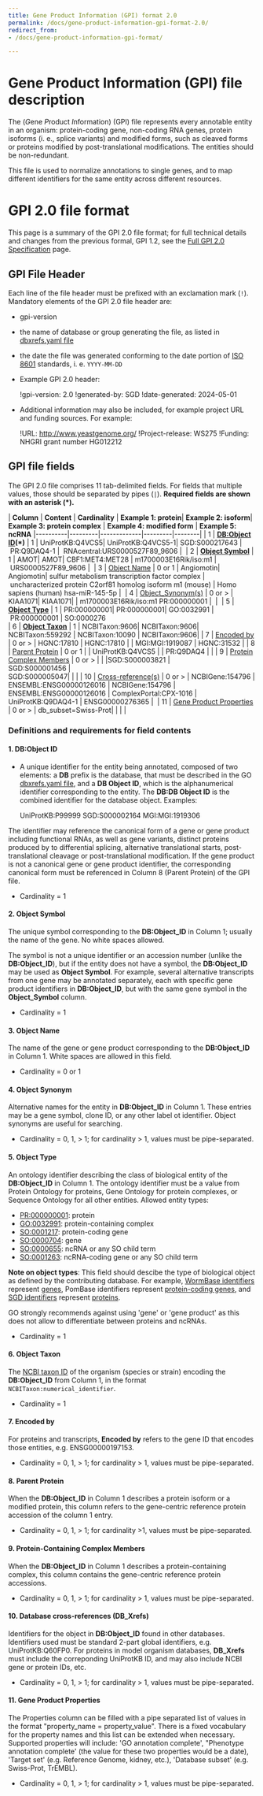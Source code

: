 ```yaml
---
title: Gene Product Information (GPI) format 2.0
permalink: /docs/gene-product-information-gpi-format-2.0/
redirect_from:
- /docs/gene-product-information-gpi-format/

---
```

# Gene Product Information (GPI) file description
The (*G*ene *P*roduct *I*nformation) (GPI) file represents every annotable entity in an organism: protein-coding gene, non-coding RNA genes, protein isoforms (i. e., splice variants) and modified forms, such as cleaved forms or proteins modified by post-translational modifications. The entities should be non-redundant. 

This file is used to normalize annotations to single genes, and to map different identifiers for the same entity across different resources. 

# GPI 2.0 file format

This page is a summary of the GPI 2.0 file format; for full technical details and changes from the previous formal, GPI 1.2, see the [Full GPI 2.0 Specification](https://github.com/geneontology/go-annotation/blob/master/specs/gpad-gpi-2-0.md) page. 
  
## GPI File Header
Each line of the file header must be prefixed with an exclamation mark (`!`). 
Mandatory elements of the GPI 2.0 file header are: 
- gpi-version
- the name of database or group generating the file, as listed in [dbxrefs.yaml file](https://github.com/geneontology/go-site/blob/master/metadata/db-xrefs.yaml)
- the date the file was generated conforming to the date portion of [ISO 8601](https://www.iso.org/iso-8601-date-and-time-format.html) standards, i. e. `YYYY-MM-DD`
- Example GPI 2.0 header:

  !gpi-version: 2.0
  !generated-by: SGD
  !date-generated: 2024-05-01
    
- Additional information may also be included, for example project URL and funding sources. For example:
  
    !URL: http://www.yeastgenome.org/
    !Project-release: WS275
    !Funding: NHGRI grant number HG012212

## GPI file fields

The GPI 2.0 file comprises 11 tab-delimited fields. For fields that multiple values, those should be separated by pipes (`|`).
**Required fields are shown with an asterisk (*).**

| **Column** | **Content** | **Cardinality** | **Example 1: protein**| **Example 2: isoform**| **Example 3: protein complex** | **Example 4: modified form**  | **Example 5: ncRNA**
|----------|---------|-------------|---------|--------|
| 1 | **[DB:Object ID](#1-dbdb-object-id "Definition and requirements for DB:DB_Object_ID (column 1)")(*)** |	1 |	UniProtKB:Q4VCS5| 	UniProtKB:Q4VCS5-1|  SGD:S000217643 | PR:Q9DAQ4-1 |  RNAcentral:URS0000527F89_9606 | 
| 2 | **[Object Symbol](#2-db-object-symbol "Definition and requirements for DB Object Symbol (column 2)")** |	1 |	AMOT| AMOT|  CBF1:MET4:MET28 | m1700003E16Rik/iso:m1 | URS0000527F89_9606 | 
| 3 | [Object Name](#3-db-object-name "Definition and requirements for DB Object Name (column 3)") |	0 or 1 | Angiomotin| Angiomotin| sulfur metabolism transcription factor complex | uncharacterized protein C2orf81 homolog isoform m1 (mouse) | Homo sapiens (human) hsa-miR-145-5p | 
| 4 | [Object_Synonym(s)](#4-db-object-synonym "Definition and requirements for DB Object Synonym(s) (column 4)") |	0 or > |	KIAA1071| KIAA1071| | m1700003E16Rik/iso:m1	PR:000000001 |  | 
| 5 | **[Object Type](#5-db-object-type "Definition and requirements for DB Object Type (column 5)")** |	1 |	PR:000000001| PR:000000001| GO:0032991 | PR:000000001 | SO:0000276	
| 6 | **[Object Taxon](#6-db-object-taxon "Definition and requirements for DB Object Taxon (column 6)")** | 1 |	NCBITaxon:9606| NCBITaxon:9606|  NCBITaxon:559292 | NCBITaxon:10090	| NCBITaxon:9606| 
| 7 | [Encoded by](#7-encoded-by "Definition and requirements for Encoded by (column 7)") | 0 or > | HGNC:17810 | HGNC:17810 | | MGI:MGI:1919087 | HGNC:31532 |
| 8 | [Parent Protein](#8-parent-protein "Definition and requirements for Parent Protein (column 8)") |		0 or 1 |	| UniProtKB:Q4VCS5 | | PR:Q9DAQ4 | |
| 9 | [Protein Complex Members](#9-protein-containing-complex-members "Definition and requirements for Protein Containing Complex Members (column 9)") | 0 or > | | |SGD:S000003821 \|<br/>SGD:S000001456 \|<br/>SGD:S000005047| | |
| 10 | [Cross-reference(s)](#10-db-xrefs "Definition and requirements for DB_Xref(s) (column 10)") | 0 or > | NCBIGene:154796 \|<br/>ENSEMBL:ENSG00000126016 | NCBIGene:154796 \|<br/>ENSEMBL:ENSG00000126016 | ComplexPortal:CPX-1016 | UniProtKB:Q9DAQ4-1 | ENSG00000276365 | 
| 11 | [Gene Product Properties](#11-gene-product-properties "Definition and requirements for Gene Product Properties (column 11)") | 0 or > |	db_subset=Swiss-Prot| | | | 

### Definitions and requirements for field contents

#### 1. DB:Object ID
* A unique identifier for the entity being annotated, composed of two elements: a **DB** prefix is the database, that must be described in the GO [dbxrefs.yaml file](https://github.com/geneontology/go-site/blob/master/metadata/db-xrefs.yaml), and a **DB Object ID**, which is the alphanumerical identifier corresponding to the entity. The **DB:DB Object ID** is the combined identifier for the database object. Examples:

    UniProtKB:P99999
    SGD:S000002164
    MGI:MGI:1919306

The identifier may reference the canonical form of a gene or gene product including functional RNAs, as well as gene variants, distinct proteins produced by to differential splicing, alternative translational starts, post-translational cleavage or post-translational modification. If the gene product is not a canonical gene or gene product identifier, the corresponding canonical form must be referenced in Column 8 (Parent Protein) of the GPI file. 

* Cardinality = 1

#### 2. Object Symbol
The unique symbol corresponding to the **DB:Object_ID** in Column 1; usually the name of the gene. No white spaces allowed.

The symbol is not a unique identifier or an accession number (unlike the **DB:Object_ID**), but if the entity does not have a symbol, the **DB:Object_ID** may be used as **Object Symbol**. For example, several alternative transcripts from one gene may be annotated separately, each with specific gene product identifiers in **DB:Object_ID**, but with the same gene symbol in the **Object_Symbol** column. 

* Cardinality = 1

#### 3. Object Name
The name of the gene or gene product corresponding to the **DB:Object_ID** in Column 1. White spaces are allowed in this field. 

* Cardinality = 0 or 1

#### 4. Object Synonym
Alternative names for the entity in **DB:Object_ID** in Column 1. These entries may be a gene symbol, clone ID, or any other label ot identifier. Object synonyms are useful for searching. 

* Cardinality = 0, 1, > 1; for cardinality > 1, values must be pipe-separated. 

#### 5. Object Type
An ontology identifier describing the class of biological entity of the **DB:Object_ID** in Column 1. The ontology identifier must be a value from Protein Ontology for proteins,  Gene Ontology for protein complexes, or Sequence Ontology for all other entities. Allowed entity types: 

* [PR:000000001](http://purl.obolibrary.org/obo/PR_000000001): protein 
* [GO:0032991](http://purl.obolibrary.org/obo/PR_000000001): protein-containing complex 
* [SO:0001217](http://purl.obolibrary.org/obo/SO_0001217): protein-coding gene 
* [SO:0000704](http://purl.obolibrary.org/obo/SO_0000704): gene 
* [SO:0000655](http://purl.obolibrary.org/obo/SO_0000655): ncRNA or any SO child term
* [SO:0001263](http://purl.obolibrary.org/obo/SO_0001263): ncRNA-coding gene or any SO child term

**Note on object types**: This field should descibe the type of biological object as defined by the contributing database. For example, [WormBase identifiers](https://wormbase.org/species/c_elegans/gene/WBGene00000001) represent [genes](http://purl.obolibrary.org/obo/SO_0000704), PomBase identifiers represent [protein-coding genes](http://purl.obolibrary.org/obo/SO_0001217), and [SGD identifiers](https://www.yeastgenome.org/locus/S000002429) represent [proteins](http://purl.obolibrary.org/obo/PR_000000001). 

GO strongly recommends against using 'gene' or 'gene product' as this does not allow to differentiate between proteins and ncRNAs. 

<!--- 
SGD feature type named ORF in SGD --->

* Cardinality = 1

#### 6. Object Taxon
The [NCBI taxon ID](https://www.ncbi.nlm.nih.gov/taxonomy) of the organism (species or strain) encoding the **DB:Object_ID** from Column 1, in the format `NCBITaxon:numerical_identifier`. 

* Cardinality = 1

#### 7. Encoded by
For proteins and transcripts, **Encoded by** refers to the gene ID that encodes those entities, e.g. ENSG00000197153.

* Cardinality = 0, 1, > 1; for cardinality > 1, values must be pipe-separated. 

#### 8. Parent Protein
When the **DB:Object_ID** in Column 1 describes a protein isoform or a modified protein, this column refers to the gene-centric reference protein accession of the column 1 entry.

* Cardinality = 0, 1, > 1; for cardinality >1, values must be pipe-separated. 
<!--- 
How can that be??? this should be 0,1 --->


#### 9. Protein-Containing Complex Members
When the **DB:Object_ID** in Column 1 describes a protein-containing complex, this column contains the gene-centric reference protein accessions.

* Cardinality = 0, 1, > 1; for cardinality > 1, values must be pipe-separated. 

#### 10. Database cross-references (DB_Xrefs)
Identifiers for the object in **DB:Object_ID** found in other databases. Identifiers used must be standard 2-part global identifiers, e.g. UniProtKB:Q60FP0. For proteins in model organism databases, **DB_Xrefs** must include the correponding UniProtKB ID, and may also include NCBI gene or protein IDs, etc. 

* Cardinality = 0, 1, > 1; for cardinality > 1, values must be pipe-separated. 

#### 11. Gene Product Properties
The Properties column can be filled with a pipe separated list of values in the format "property_name = property_value". There is a fixed vocabulary for the property names and this list can be extended when necessary. Supported properties will include: 'GO annotation complete', "Phenotype annotation complete' (the value for these two properties would be a date), 'Target set' (e.g. Reference Genome, kidney, etc.), 'Database subset' (e.g. Swiss-Prot, TrEMBL). 

* Cardinality = 0, 1, > 1; for cardinality > 1, values must be pipe-separated. 
